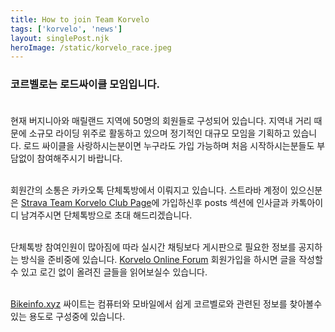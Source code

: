 ```yaml
---
title: How to join Team Korvelo
tags: ['korvelo', 'news']
layout: singlePost.njk
heroImage: /static/korvelo_race.jpeg
---
```


### 코르벨로는 로드싸이클 모임입니다.<br /><br />
  

  현재 버지니아와 매릴랜드 지역에 50명의 회원들로 구성되어 있습니다. 지역내 거리 때문에 소규모 라이딩 위주로 활동하고 있으며 정기적인 대규모 모임을 기획하고 있습니다. 로드 싸이클을 사랑하시는분이면 누구라도 가입 가능하며 처음 시작하시는분들도 부담없이 참여해주시기 바랍니다.<br /><br />

회원간의 소통은 카카오톡 단체톡방에서 이뤄지고 있습니다. 스트라바 계정이 있으신분은 [Strava Team Korvelo Club Page](https://www.strava.com/clubs/korvelo)에 가입하신후 posts 섹션에 인사글과 카톡아이디 남겨주시면 단체톡방으로 초대 해드리겠습니다.<br /><br />  
  

단체톡방 참여인원이 많아짐에 따라 실시간 채팅보다 게시판으로 필요한 정보를 공지하는 방식을 준비중에 있습니다. [Korvelo Online Forum](forum.bikeinfo.xyz) 회원가입을 하시면 글을 작성할수 있고 로긴 없이 올려진 글들을 읽어보실수 있습니다.<br/><br/>

[Bikeinfo.xyz](bikeinfo.xyz) 싸이트는 컴퓨터와 모바일에서 쉽게 코르벨로와 관련된 정보를 찾아볼수 있는 용도로 구성중에 있습니다. 